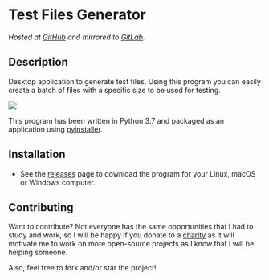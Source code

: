 # Test Files Generator

*Hosted at [GitHub](https://github.com/matuzalemmuller/test-files-generator) and mirrored to [GitLab](https://gitlab.com/matuzalemmuller/test-files-generator).*

## Description

Desktop application to generate test files. Using this program you can easily create a batch of files with a specific size to be used for testing.

![](https://i.imgur.com/laiuspn.png)

This program has been written in Python 3.7 and packaged as an application using [pyinstaller](https://www.pyinstaller.org/).

## Installation

* See the [releases](https://github.com/matuzalemmuller/test-files-generator/releases) page to download the program for your Linux, macOS or Windows computer.

## Contributing

Want to contribute? Not everyone has the same opportunities that I had to study and work, so I will be happy if you donate to a [charity](https://www.globalgiving.org/) as it will motivate me to work on more open-source projects as I know that I will be helping someone.

Also, feel free to fork and/or star the project! 